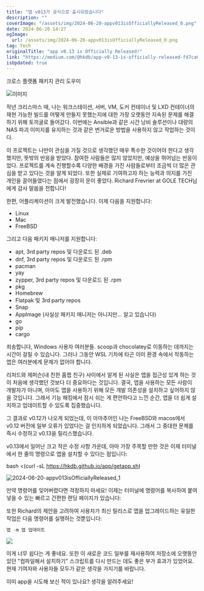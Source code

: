 ```yaml
---
title: "앱 v013가 공식으로 출시되었습니다"
description: ""
coverImage: "/assets/img/2024-06-20-appv013isOfficiallyReleased_0.png"
date: 2024-06-20 14:27
ogImage:
  url: /assets/img/2024-06-20-appv013isOfficiallyReleased_0.png
tag: Tech
originalTitle: "app v0.13 is Officially Released!"
link: "https://medium.com/@hkdb/app-v0-13-is-officially-released-fd7ca6fd1aa2"
isUpdated: true
---
```


크로스 플랫폼 패키지 관리 도우미

![이미지](/assets/img/2024-06-20-appv013isOfficiallyReleased_0.png)

작년 크리스마스 때, 나는 워크스테이션, 서버, VM, 도커 컨테이너 및 LXD 컨테이너의 재현 가능한 빌드를 어떻게 만들지 못했는지에 대한 가장 오랫동안 지속된 문제를 해결하기 위해 토끼굴로 들어갔다. 이번에는 Ansible과 같은 시간 낭비 솔루션이나 대량의 NAS 파괴 이미지를 유지하는 것과 같은 번거로운 방법을 사용하지 않고 작업하는 것이다.

이 프로젝트는 나만이 관심을 가질 것으로 생각했던 매우 특수한 것이어야 한다고 생각했지만, 뜻밖의 반응을 받았다. 참여한 사람들은 많지 않았지만, 예상을 뛰어넘는 반응이었다. 프로젝트를 계속 진행할수록 다양한 배경을 가진 사람들로부터 조금씩 더 많은 관심을 받고 있다는 것을 알게 되었다. 또한 실제로 기여하고자 하는 능력과 의지를 가진 개인을 끌어들였다는 점에서 굉장히 운이 좋았다. Richard Frevrier at GOLE TECH님에게 감사 말씀을 전합니다!

<!-- cozy-coder - 수평 -->

<ins class="adsbygoogle"
     style="display:block"
     data-ad-client="ca-pub-4877378276818686"
     data-ad-slot="1107185301"
     data-ad-format="auto"
     data-full-width-responsive="true"></ins>

<script>
     (adsbygoogle = window.adsbygoogle || []).push({});
</script>

한편, 어플리케이션이 크게 발전했습니다. 이제 다음을 지원합니다:

- Linux
- Mac
- FreeBSD

그리고 다음 패키지 매니저를 지원합니다:

- apt, 3rd party repos 및 다운로드 된 .deb
- dnf, 3rd party repos 및 다운로드 된 .rpm
- pacman
- yay
- zypper, 3rd party repos 및 다운로드 된 .rpm
- pkg
- Homebrew
- Flatpak 및 3rd party repos
- Snap
- AppImage (사실상 패키지 매니저는 아니지만... 알고 있습니다)
- go
- pip
- cargo

<!-- cozy-coder - 수평 -->

<ins class="adsbygoogle"
     style="display:block"
     data-ad-client="ca-pub-4877378276818686"
     data-ad-slot="1107185301"
     data-ad-format="auto"
     data-full-width-responsive="true"></ins>

<script>
     (adsbygoogle = window.adsbygoogle || []).push({});
</script>

죄송합니다, Windows 사용자 여러분들. scoop과 chocolatey로 이동하는 데까지는 시간이 걸릴 수 있습니다. 그러나 그동안 WSL 기차에 타곤 이미 환경 속에서 작동하는 앱은 여러분에게 문제가 없어야 합니다.

리처드와 제퍼슨(내 친한 홈랩 친구) 사이에서 알게 된 사실은 앱을 접근성 있게 하는 것이 처음에 생각했던 것보다 더 중요하다는 것입니다. 결국, 앱을 사용하는 모든 사람이 개발자가 아니며, 아마도 앱을 사용하기 위해 모든 개발 의존성을 설치하고 싶어하지 않을 것입니다. 그래서 기능 해킹에서 잠시 쉬는 게 편안하다고 느낀 순간, 앱을 더 쉽게 설치하고 업데이트할 수 있도록 집중했습니다.

그 결과로 v0.12가 나오게 되었는데, 이 아마추어인 나는 FreeBSD와 macos에서 v0.12 버전에 일부 오류가 있었다는 걸 인지하게 되었습니다. 그래서 그 중대한 문제를 즉시 수정하고 v0.13을 릴리스했습니다.

v0.13에서 일어난 크고 작은 수정 사항 가운데, 아마 가장 주목할 만한 것은 이제 터미널에서 한 줄의 명령으로 앱을 설치할 수 있다는 점입니다:

<!-- cozy-coder - 수평 -->

<ins class="adsbygoogle"
     style="display:block"
     data-ad-client="ca-pub-4877378276818686"
     data-ad-slot="1107185301"
     data-ad-format="auto"
     data-full-width-responsive="true"></ins>

<script>
     (adsbygoogle = window.adsbygoogle || []).push({});
</script>

bash <(curl -sL https://hkdb.github.io/app/getapp.sh)

![2024-06-20-appv013isOfficiallyReleased_1](/assets/img/2024-06-20-appv013isOfficiallyReleased_1.png)

만약 명령어를 잊어버렸다면 걱정하지 마세요! 이제는 터미널에 명령어를 복사하여 붙여넣을 수 있는 빠르고 간편한 랜딩 페이지가 있습니다:

또한 Richard의 제안을 고려하여 사용자가 최신 릴리스로 앱을 업그레이드하는 유일한 작업은 다음 명령어를 실행하는 것뿐입니다:

<!-- cozy-coder - 수평 -->

<ins class="adsbygoogle"
     style="display:block"
     data-ad-client="ca-pub-4877378276818686"
     data-ad-slot="1107185301"
     data-ad-format="auto"
     data-full-width-responsive="true"></ins>

<script>
     (adsbygoogle = window.adsbygoogle || []).push({});
</script>

```js
앱 -m 앱 업데이트
```

<img src="/assets/img/2024-06-20-appv013isOfficiallyReleased_2.png" />

이게 너무 쉽다는 게 좋네요. 또한 이 새로운 코드 일부를 재사용하여 저장소에 오랫동안 있던 "컴파일해서 설치하기" 스크립트를 다시 만드는 데도 좋은 부가 효과가 있었어요. 현재 기여자와 사용자들 모두가 같은 생각을 가지기를 바랍니다.

이미 app을 시도해 보신 적이 있나요? 생각을 알려주세요!
